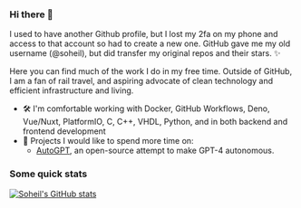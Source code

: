 ### Hi there 👋

I used to have another Github profile, but I lost my 2fa on my phone and access to that account so had to create a new one. GitHub gave me my old username (@soheil), but did transfer my original repos and their stars. ✨

Here you can find much of the work I do in my free time. Outside of GitHub, I am a fan of rail travel, and aspiring advocate of clean technology and efficient infrastructure and living.

* 🛠️ I'm comfortable working with Docker, GitHub Workflows, Deno, Vue/Nuxt, PlatformIO, C, C++, VHDL, Python, and in both backend and frontend development
* 🚧 Projects I would like to spend more time on:
  * [AutoGPT](https://github.com/Significant-Gravitas/Auto-GPT), an open-source attempt to make GPT-4 autonomous.

### Some quick stats
[![Soheil's GitHub stats](https://github-readme-stats.vercel.app/api?username=Soheil&count_private=true&show_icons=true&theme=dark&hide_title=true)](https://github.com/anuraghazra/github-readme-stats)
